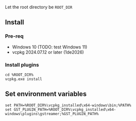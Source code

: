 Let the root directory be `ROOT_DIR`

## Install

### Pre-req
* Windows 10 (TODO: test Windows 11)
* vcpkg 2024.07.12 or later (1de2026)

### Install plugins

```
cd %ROOT_DIR%
vcpkg.exe install
```

## Set environment variables
```
set PATH=%ROOT_DIR%\vcpkg_installed\x64-windows\bin;%PATH%
set GST_PLUGIN_PATH=%ROOT_DIR%\vcpkg_installed\x64-windows\plugins\gstreamer;%GST_PLUGIN_PATH%
```